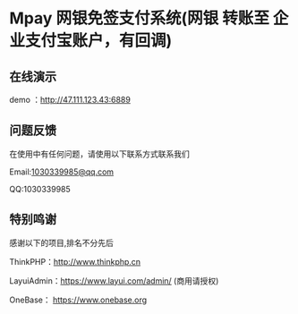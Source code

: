Mpay 网银免签支付系统(网银 转账至 企业支付宝账户，有回调)
===============

## **在线演示**

demo ：http://47.111.123.43:6889

## **问题反馈**

在使用中有任何问题，请使用以下联系方式联系我们

Email:1030339985@qq.com

QQ:1030339985

## **特别鸣谢**

感谢以下的项目,排名不分先后

ThinkPHP：http://www.thinkphp.cn

LayuiAdmin：https://www.layui.com/admin/ (商用请授权)

OneBase： https://www.onebase.org
